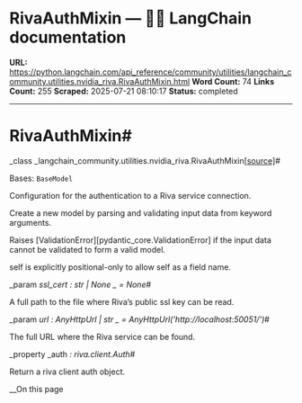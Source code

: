 # RivaAuthMixin — 🦜🔗 LangChain  documentation

**URL:** https://python.langchain.com/api_reference/community/utilities/langchain_community.utilities.nvidia_riva.RivaAuthMixin.html
**Word Count:** 74
**Links Count:** 255
**Scraped:** 2025-07-21 08:10:17
**Status:** completed

---

# RivaAuthMixin\#

_class _langchain\_community.utilities.nvidia\_riva.RivaAuthMixin[\[source\]](https://python.langchain.com/api_reference/_modules/langchain_community/utilities/nvidia_riva.html#RivaAuthMixin)\#     

Bases: `BaseModel`

Configuration for the authentication to a Riva service connection.

Create a new model by parsing and validating input data from keyword arguments.

Raises \[ValidationError\]\[pydantic\_core.ValidationError\] if the input data cannot be validated to form a valid model.

self is explicitly positional-only to allow self as a field name.

_param _ssl\_cert _: str | None_ _ = None_\#     

A full path to the file where Riva’s public ssl key can be read.

_param _url _: AnyHttpUrl | str_ _ = AnyHttpUrl\('http://localhost:50051/'\)_\#     

The full URL where the Riva service can be found.

_property _auth _: riva.client.Auth_\#     

Return a riva client auth object.

__On this page